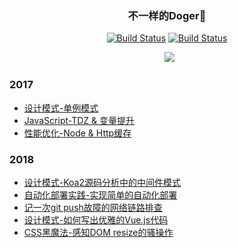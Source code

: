 <h3 align="center">不一样的Doger🐶</h3>

<p align="center">
   <a href=""><img id="like" src="https://img.shields.io/badge/掘金-755喜欢-blue.svg" alt="Build Status"></a>
   <a href=""><img id="read" src="https://img.shields.io/badge/掘金-1.93k阅读-blue.svg" alt="Build Status"></a>
  </p>
 <p align="center">
   <a href=""><img id="pic" src="https://user-images.githubusercontent.com/25033420/40115981-cfdc725e-5944-11e8-967e-512b6ac2f92a.png"></a>
 </p>
  
### 2017
  
 - [设计模式-单例模式](https://juejin.im/post/5920fe8844d904006cc24e1f)
 - [JavaScript-TDZ & 变量提升](https://github.com/renjie1996/Doger-FrontEnd-Blog/issues/1)
 - [性能优化-Node & Http缓存](https://github.com/renjie1996/Doger-FrontEnd-Blog/issues/2)

### 2018
 - [设计模式-Koa2源码分析中的中间件模式](https://github.com/renjie1996/Doger-FrontEnd-Blog/issues/6)
 - [自动化部署实践-实现简单的自动化部署](https://github.com/renjie1996/node-acfun-spider)
 - [记一次git push故障的网络链路排查](https://github.com/renjie1996/Doger-FrontEnd-Blog/issues/10)
 - [设计模式-如何写出优雅的Vue.js代码](https://github.com/renjie1996/Doger-FrontEnd-Blog/issues/11)
 - [CSS黑魔法-感知DOM resize的骚操作](https://github.com/renjie1996/Doger-FrontEnd-Blog/issues/12)
